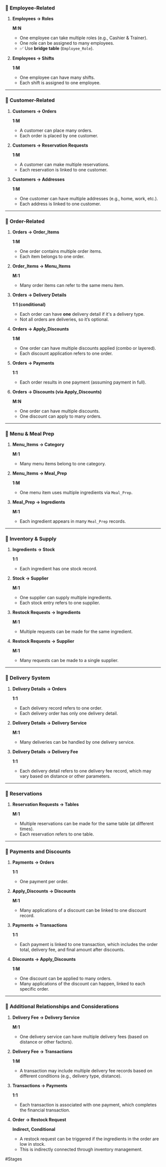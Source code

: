 ### 🔸 **Employee-Related**

1. **Employees → Roles**
    
    **M:N**
    
    - One employee can take multiple roles (e.g., Cashier & Trainer).
    - One role can be assigned to many employees.
    - ✅ Use **bridge table** (`Employee_Role`).
2. **Employees → Shifts**
    
    **1:M**
    
    - One employee can have many shifts.
    - Each shift is assigned to one employee.

---

### 🔸 **Customer-Related**

1. **Customers → Orders**
    
    **1:M**
    
    - A customer can place many orders.
    - Each order is placed by one customer.
2. **Customers → Reservation Requests**
    
    **1:M**
    
    - A customer can make multiple reservations.
    - Each reservation is linked to one customer.
3. **Customers → Addresses**
    
    **1:M**
    
    - One customer can have multiple addresses (e.g., home, work, etc.).
    - Each address is linked to one customer.

---

### 🔸 **Order-Related**

1. **Orders → Order_Items**
    
    **1:M**
    
    - One order contains multiple order items.
    - Each item belongs to one order.
2. **Order_Items → Menu_Items**
    
    **M:1**
    
    - Many order items can refer to the same menu item.
3. **Orders → Delivery Details**
    
    **1:1 (conditional)**
    
    - Each order can have **one** delivery detail if it's a delivery type.
    - Not all orders are deliveries, so it’s optional.
4. **Orders → Apply_Discounts**
    
    **1:M**
    
    - One order can have multiple discounts applied (combo or layered).
    - Each discount application refers to one order.
5. **Orders → Payments**
    
    **1:1**
    
    - Each order results in one payment (assuming payment in full).
6. **Orders → Discounts (via Apply_Discounts)**
    
    **M:N**
    
    - One order can have multiple discounts.
    - One discount can apply to many orders.

---

### 🔸 **Menu & Meal Prep**

1. **Menu_Items → Category**
    
    **M:1**
    
    - Many menu items belong to one category.
2. **Menu_Items → Meal_Prep**
    
    **1:M**
    
    - One menu item uses multiple ingredients via `Meal_Prep`.
3. **Meal_Prep → Ingredients**
    
    **M:1**
    
    - Each ingredient appears in many `Meal_Prep` records.

---

### 🔸 **Inventory & Supply**

1. **Ingredients → Stock**
    
    **1:1**
    
    - Each ingredient has one stock record.
2. **Stock → Supplier**
    
    **M:1**
    
    - One supplier can supply multiple ingredients.
    - Each stock entry refers to one supplier.
3. **Restock Requests → Ingredients**
    
    **M:1**
    
    - Multiple requests can be made for the same ingredient.
4. **Restock Requests → Supplier**
    
    **M:1**
    
    - Many requests can be made to a single supplier.

---

### 🔸 **Delivery System**

1. **Delivery Details → Orders**
    
    **1:1**
    
    - Each delivery record refers to one order.
    - Each delivery order has only one delivery detail.
2. **Delivery Details → Delivery Service**
    
    **M:1**
    
    - Many deliveries can be handled by one delivery service.
3. **Delivery Details → Delivery Fee**
    
    **1:1**
    
    - Each delivery detail refers to one delivery fee record, which may vary based on distance or other parameters.

---

### 🔸 **Reservations**

1. **Reservation Requests → Tables**
    
    **M:1**
    
    - Multiple reservations can be made for the same table (at different times).
    - Each reservation refers to one table.

---

### 🔸 **Payments and Discounts**

1. **Payments → Orders**
    
    **1:1**
    
    - One payment per order.
2. **Apply_Discounts → Discounts**
    
    **M:1**
    
    - Many applications of a discount can be linked to one discount record.
3. **Payments → Transactions**
    
    **1:1**
    
    - Each payment is linked to one transaction, which includes the order total, delivery fee, and final amount after discounts.
4. **Discounts → Apply_Discounts**
    
    **1:M**
    
    - One discount can be applied to many orders.
    - Many applications of the discount can happen, linked to each specific order.

---

### 🔸 **Additional Relationships and Considerations**

1. **Delivery Fee → Delivery Service**
    
    **M:1**
    
    - One delivery service can have multiple delivery fees (based on distance or other factors).
2. **Delivery Fee → Transactions**
    
    **1:M**
    
    - A transaction may include multiple delivery fee records based on different conditions (e.g., delivery type, distance).
3. **Transactions → Payments**
    
    **1:1**
    
    - Each transaction is associated with one payment, which completes the financial transaction.
4. **Order → Restock Request**
    
    **Indirect, Conditional**
    
    - A restock request can be triggered if the ingredients in the order are low in stock.
    - This is indirectly connected through inventory management.

#Stages